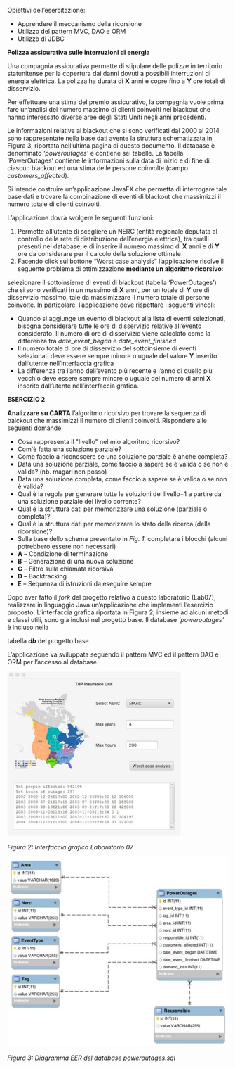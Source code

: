 ﻿
Obiettivi dell’esercitazione:
- Apprendere il meccanismo della ricorsione 
- Utilizzo del pattern MVC, DAO e ORM 
- Utilizzo di JDBC 

**Polizza assicurativa sulle interruzioni di energia** 

Una compagnia assicurativa permette di stipulare delle polizze in territorio statunitense per la copertura dai danni dovuti a possibili interruzioni di energia elettrica. La polizza ha durata di **X** anni e copre fino a **Y** ore totali di disservizio.

Per  effettuare  una  stima  del  premio  assicurativo,  la  compagnia  vuole  prima  fare  un’analisi  del  numero massimo di clienti coinvolti nei blackout che hanno interessato diverse aree degli Stati Uniti negli anni precedenti.

Le informazioni relative ai blackout che si sono verificati dal 2000 al 2014 sono rappresentate nella base dati avente la struttura schematizzata in Figura 3, riportata nell’ultima pagina di questo documento. Il database è denominato *‘poweroutages’* e contiene sei tabelle. La tabella ‘PowerOutages’ contiene le informazioni sulla data di inizio e di fine di ciascun blackout ed una stima delle persone coinvolte (campo *customers\_affected*).

Si  intende  costruire  un’applicazione  JavaFX  che  permetta  di  interrogare  tale  base  dati  e  trovare  la combinazione di eventi di blackout che massimizzi il numero totale di clienti coinvolti.

L’applicazione dovrà svolgere le seguenti funzioni: 

1. Permette  all’utente  di  scegliere  un  NERC  (entità  regionale  deputata  al  controllo  della  rete  di distribuzione dell’energia elettrica), tra quelli presenti nel database, e di inserire il numero massimo di **X** anni e di **Y** ore da considerare per il calcolo della soluzione ottimale 
1. Facendo  click  sul  bottone  “Worst  case  analysis”  l’applicazione  risolve  il  seguente  problema  di ottimizzazione **mediante un algoritmo ricorsivo**: 

selezionare il sottoinsieme di eventi di blackout (tabella ‘PowerOutages’) che si sono verificati in un massimo di **X** anni, per un totale di **Y** ore di disservizio massimo, tale da massimizzare il numero totale di persone coinvolte. In particolare, l’applicazione deve rispettare i seguenti vincoli: 

- Quando si aggiunge un evento di blackout alla lista di eventi selezionati, bisogna considerare tutte le ore di disservizio relative all’evento considerato. Il numero di ore di disservizio viene calcolato come la differenza tra *date\_event\_began* e *date\_event\_finished* 
- Il numero totale di ore di disservizio del sottoinsieme di eventi selezionati deve essere sempre minore o uguale del valore **Y** inserito dall’utente nell’interfaccia grafica 
- La  differenza  tra  l’anno  dell’evento  più  recente  e  l’anno  di  quello  più  vecchio  deve  essere sempre minore o uguale del numero di anni **X** inserito dall’utente nell’interfaccia grafica. 

**ESERCIZIO 2** 

**Analizzare su CARTA** l’algoritmo ricorsivo per trovare la sequenza di balckout che massimizzi il numero di clienti  coinvolti.
Rispondere alle seguenti domande: 

- Cosa rappresenta il "livello" nel mio algoritmo ricorsivo? 
- Com'è fatta una soluzione parziale?  
- Come faccio a riconoscere se una soluzione parziale è anche completa? 
- Data una soluzione parziale, come faccio a sapere se è valida o se non è valida?  (nb. magari non posso) 
- Data una soluzione completa, come faccio a sapere se è valida o se non è valida? 
- Qual è la regola per generare tutte le soluzioni del livello+1 a partire da una soluzione parziale del livello corrente? 
- Qual è la struttura dati per memorizzare una soluzione (parziale o completa)? 
- Qual è la struttura dati per memorizzare lo stato della ricerca (della ricorsione)? 
- Sulla base dello schema presentato in *Fig. 1*, completare i blocchi (alcuni potrebbero essere non necessari) 
- **A** – Condizione di terminazione 
- **B** – Generazione di una nuova soluzione 
- **C** – Filtro sulla chiamata ricorsiva 
- **D** – Backtracking 
- **E** – Sequenza di istruzioni da eseguire sempre 

Dopo aver fatto il *fork* del progetto relativo a questo laboratorio (Lab07), realizzare in linguaggio Java un’applicazione che implementi l’esercizio proposto. L’interfaccia grafica riportata in Figura 2, insieme ad alcuni metodi e classi utili, sono già inclusi nel progetto base. Il database *‘poweroutages’* è incluso nella 

tabella ***db*** del progetto base. 

L’applicazione va sviluppata seguendo il pattern MVC ed il pattern DAO e ORM per l’accesso al database. 

![](Aspose.Words.f24ecf5d-80e8-4241-85db-5e4209944dcd.038.jpeg)

*Figura 2: Interfaccia grafica Laboratorio 07* 


![](Aspose.Words.f24ecf5d-80e8-4241-85db-5e4209944dcd.039.jpeg)

*Figura 3: Diagramma EER del database poweroutages.sql*
